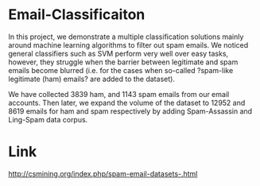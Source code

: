 # Email-Classificaiton

In this project, we demonstrate a multiple classification solutions mainly around machine learning algorithms to filter out spam emails. We noticed general classifiers such as SVM perform very well over easy tasks, however, they struggle when the barrier between legitimate and spam emails become blurred (i.e. for the cases when so-called ?spam-like legitimate (ham) emails? are added to the dataset).

We have collected 3839 ham, and 1143 spam emails from our email accounts. Then later, we expand the volume of the dataset to 12952 and 8619 emails for ham and spam respectively by adding Spam-Assassin and Ling-Spam data corpus. 

# Link
http://csmining.org/index.php/spam-email-datasets-.html
